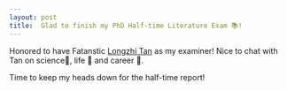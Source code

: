 ```yaml
---
layout: post
title:  Glad to finish my PhD Half-time Literature Exam 📚!
---
```


Honored to have Fatanstic [Longzhi Tan](https://3dgeno.me/tan) as my examiner! Nice to chat with Tan on science🧬, life 🍩 and career 🔬. 

Time to keep my heads down for the half-time report!
